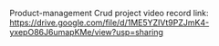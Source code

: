 Product-management Crud project video record link:
https://drive.google.com/file/d/1ME5YZIVt9PZJmK4-yxepO86J6umapKMe/view?usp=sharing
